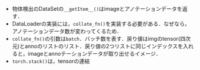 - 物体検出のDataSetの`__getItem__()`はimageとアノテーションデータを返す．
- DataLoaderの実装には，`collate_fn()`を実装する必要がある．なぜなら，アノテーションデータ数が変わってくるため．
- `collate_fn()`の引数は`batch`．バッチ数を表す．戻り値はimgのtensor(四次元)とannoのリストのリスト．戻り値の2つリストに同じインデックスを入れると，imageとannoテーションデータが取り出せるイメージ．
- `torch.stack()`は，tensorの連結
